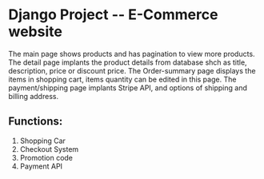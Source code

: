 # Django Project -- E-Commerce website

The main page shows products and has pagination to view more products.
The detail page implants the product details from database shch as title, description, price or discount price.
The Order-summary page displays the items in shopping cart, items quantity can be edited in this page.
The payment/shipping page implants Stripe API, and options of shipping and billing address.

## Functions:
1. Shopping Car
2. Checkout System
3. Promotion code
4. Payment API

